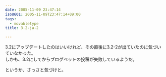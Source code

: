 ```yaml
---
date: 2005-11-09 23:47:14
iso8601: 2005-11-09T23:47:14+09:00
tags:
  - movabletype
title: 3.2-ja-2

---
```


<div class="entry-body">
  <p>3.2にアップデートしたのはいいけれど、その直後に3.2-2が出ていたのに気づいていなかった。<br />
    しかも、3.2にしてからブログペットの投稿が失敗しているようだ。</p>

  <p>というか、さっさと気づけと。</p>
</div>
